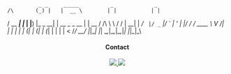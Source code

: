 
              _ _     _____          _             _    
    /\       (_) |   |  __ \        | |           | |   
   /  \__   ___| |_  | |__) |_ _  __| | __ _ _ __ | | __
  / /\ \ \ / / | __| |  ___/ _` |/ _` |/ _` | '_ \| |/ /
 / ____ \ V /| | |_  | |  | (_| | (_| | (_| | | | |   < 
/_/    \_\_/ |_|\__| |_|   \__,_|\__,_|\__,_|_| |_|_|\_\
                                                        
                                                        



</a>
<h4 align="center">Contact</h4>                
<p align="center">

  </a>
   <a href="https://t.me/AvitGanteng">
   <img src="https://img.shields.io/badge/Telegram-%40AvitGanteng-blue">
   </a>
</a>
   <a href="https://www.instagram.com/___taufiksptra">
   <img src="https://img.shields.io/badge/instagram-%40______taufiksptra-green">
   </a>


                                                   
                                                        
